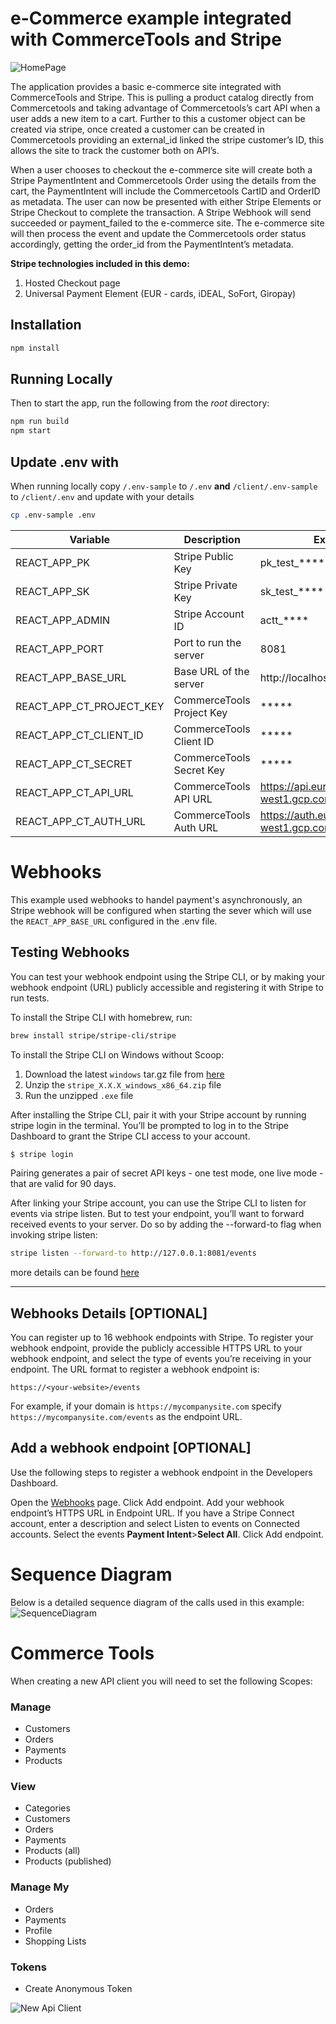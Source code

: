 # e-Commerce example integrated with CommerceTools and Stripe

![HomePage](docs/HomePage.png)

The application provides a basic e-commerce site integrated with CommerceTools and Stripe. This is pulling a product catalog directly from Commercetools and taking advantage of Commercetools’s cart API when a user adds a new item to a cart. Further to this a customer object can be created via stripe, once created a customer can be created in Commercetools providing an external_id linked the stripe customer’s ID, this allows the site to track the customer both on API’s. 

When a user chooses to checkout the e-commerce site will create both a Stripe PaymentIntent and Commercetools Order using the details from the cart, the PaymentIntent will include the Commercetools CartID and OrderID as metadata. The user can now be presented with either Stripe Elements or Stripe Checkout  to complete the transaction. A Stripe Webhook will send succeeded or payment_failed to the e-commerce site. The e-commerce site will then process the event and update the Commercetools order status accordingly, getting the order_id from the PaymentIntent’s metadata. 

**Stripe technologies included in this demo:**
1. Hosted Checkout page
1. Universal Payment Element (EUR - cards, iDEAL, SoFort, Giropay)

## Installation

```bash
npm install
```

## Running Locally

Then to start the app, run the following from the *root* directory:
```bash
npm run build
npm start
```

## Update .env with
When running locally copy `/.env-sample` to `/.env` **and** `/client/.env-sample` to `/client/.env` and update with your details

```bash
cp .env-sample .env
```

|Variable|Description|Example|
|---|---|---|
|REACT_APP_PK               |Stripe Public Key          |pk_test_****|
|REACT_APP_SK               |Stripe Private Key         |sk_test_****|
|REACT_APP_ADMIN            |Stripe Account ID          |actt_****|
|REACT_APP_PORT             |Port to run the server     |8081|
|REACT_APP_BASE_URL         |Base URL of the server     |http://localhost:8081|
|REACT_APP_CT_PROJECT_KEY   |CommerceTools Project Key  |*****|
|REACT_APP_CT_CLIENT_ID     |CommerceTools Client ID    |*****|
|REACT_APP_CT_SECRET        |CommerceTools Secret Key   |*****|
|REACT_APP_CT_API_URL       |CommerceTools API URL      |https://api.europe-west1.gcp.commercetools.com|
|REACT_APP_CT_AUTH_URL      |CommerceTools Auth URL     |https://auth.europe-west1.gcp.commercetools.com|

# Webhooks
This example used webhooks to handel payment's asynchronously, an Stripe webhook will be configured when starting the sever which will use the `REACT_APP_BASE_URL` configured in the .env file.

## Testing Webhooks
You can test your webhook endpoint using the Stripe CLI, or by making your webhook endpoint (URL) publicly accessible and registering it with Stripe to run tests.

To install the Stripe CLI with homebrew, run:
```bash
brew install stripe/stripe-cli/stripe
```

To install the Stripe CLI on Windows without Scoop:

1. Download the latest `windows` tar.gz file from [here](https://github.com/stripe/stripe-cli/releases/latest)
2. Unzip the `stripe_X.X.X_windows_x86_64.zip` file
3. Run the unzipped `.exe` file

After installing the Stripe CLI, pair it with your Stripe account by running stripe login in the terminal. You’ll be prompted to log in to the Stripe Dashboard to grant the Stripe CLI access to your account.

```bash
$ stripe login
```

Pairing generates a pair of secret API keys - one test mode, one live mode - that are valid for 90 days.

After linking your Stripe account, you can use the Stripe CLI to listen for events via stripe listen. But to test your endpoint, you’ll want to forward received events to your server. Do so by adding the --forward-to flag when invoking stripe listen:

```bash
stripe listen --forward-to http://127.0.0.1:8081/events
```

more details can be found [here](https://stripe.com/docs/webhooks/test)

---

## Webhooks Details [OPTIONAL]
You can register up to 16 webhook endpoints with Stripe. To register your webhook endpoint, provide the publicly accessible HTTPS URL to your webhook endpoint, and select the type of events you’re receiving in your endpoint. The URL format to register a webhook endpoint is:

```
https://<your-website>/events
```

For example, if your domain is `https://mycompanysite.com` specify `https://mycompanysite.com/events` as the endpoint URL.

## Add a webhook endpoint [OPTIONAL]
Use the following steps to register a webhook endpoint in the Developers Dashboard.

Open the [Webhooks](https://dashboard.stripe.com/webhooks) page.
Click Add endpoint.
Add your webhook endpoint’s HTTPS URL in Endpoint URL.
If you have a Stripe Connect account, enter a description and select Listen to events on Connected accounts.
Select the events **Payment Intent**>**Select All**.
Click Add endpoint.

# Sequence Diagram
Below is a detailed sequence diagram of the calls used in this example:
![SequenceDiagram](docs/SequenceDiagram.png)

# Commerce Tools
When creating a new API client you will need to set the following Scopes:

### Manage
* Customers
* Orders
* Payments
* Products

### View
* Categories
* Customers
* Orders
* Payments
* Products (all)
* Products (published)

### Manage My
* Orders
* Payments
* Profile
* Shopping Lists

### Tokens
* Create Anonymous Token

![New Api Client](docs/ApiClient.png)